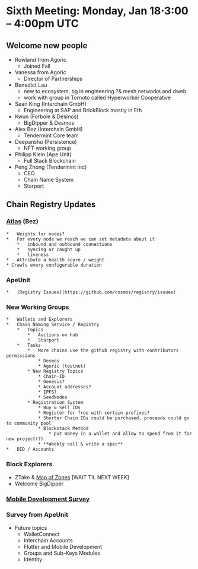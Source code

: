 # **Sixth Meeting: Monday, Jan 18⋅3:00 – 4:00pm UTC**


## Welcome new people
* Rowland from Agoric
	* Joined Fall
* Vanessa from Agoric
	* Director of Partnerships
* Benedict Lau
	* new to ecosystem, bg in engineering ?& mesh networks and dweb
	* work with group in Tornoto called Hyperworker Cooperative
* Sean King (Interchain GmbH)
	* Engineering at SAP and BrickBlock mostly in Eth
* Kwun (Forbole & Desmos)
	* BigDipper & Desmos
* Alex Bez (Interchain GmbH)
	* Tendermint Core team
* Deepanshu (Persistence)
	* NFT working group
* Philipp Klein (Ape Unit)
	* Full Stack Blockchain
* Peng Zhong (Tendermint Inc)
	* CEO
	* Chain Name System
	* Starport


## Chain Registry Updates
### [Atlas](https://atlas.cosmos.network) (Bez)
	*   Weights for nodes?
	*   For every node we reach we can set metadata about it
		*   inbound and outbound connections
		*   syncing or caught up
		*   liveness
	*   Attribute a health score / weight
	* Crawls every configurable duration
### ApeUnit
	*   [Registry Issues](https://github.com/cosmos/registry/issues)
### New Working Groups
	*   Wallets and Explorers
	*   Chain Naming Service / Registry
		*   Topics
			*   Auctions on hub
			*   Starport
		*   Tasks
			*   More chains use the github registry with contributors permissions
				* Desmos
				* Agoric (testnet)
			* New Registry Topics
				* Chain-ID
				* Genesis?
				* Account addresses?
				* IPFS?
				* SeedNodes
			* Registration System
				* Buy & Sell IDs
				* Register for free with certain prefixes?
				* Shorter Chain IDs could be purchased, proceeds could go to community pool
				* Blockstack Method
					* put money in a wallet and allow to spend from it for new project(?)
				* **Weekly call & write a spec**
	*   DID / Accounts
### Block Explorers
*   ZTake & [Map of Zones](https://mapofzones.com/) [WAIT TIL NEXT WEEK]
*   Welcome BigDipper

### [Mobile Development Survey](https://docs.google.com/forms/d/e/1FAIpQLSfS1lBtCBtPtpCzoBfPw78XmIV-V04N0DIrAYcuq0OQJ2kMAw/viewform)
### Survey from ApeUnit
*   Future topics
	*   WalletConnect
	*   Interchain Accounts
	*   Flutter and Mobile Development
	*   Groups and Sub-Keys Modules
	*   Identity